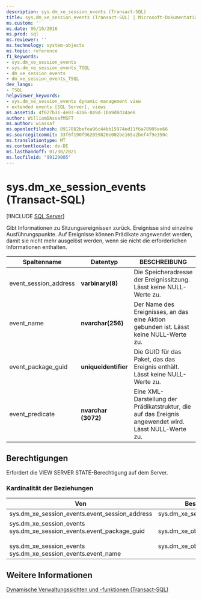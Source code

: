 ```yaml
---
description: sys.dm_xe_session_events (Transact-SQL)
title: sys.dm_xe_session_events (Transact-SQL) | Microsoft-Dokumentation
ms.custom: ''
ms.date: 06/10/2016
ms.prod: sql
ms.reviewer: ''
ms.technology: system-objects
ms.topic: reference
f1_keywords:
- sys.dm_xe_session_events
- sys.dm_xe_session_events_TSQL
- dm_xe_session_events
- dm_xe_session_events_TSQL
dev_langs:
- TSQL
helpviewer_keywords:
- sys.dm_xe_session_events dynamic management view
- extended events [SQL Server], views
ms.assetid: 4f027b31-4e03-43a6-849d-1ba9d8d34ae8
author: WilliamDAssafMSFT
ms.author: wiassaf
ms.openlocfilehash: 8917882befea96c44bb15974ed11f6a78905ee66
ms.sourcegitcommit: 33f0f190f962059826e002be165a2bef4f9e350c
ms.translationtype: MT
ms.contentlocale: de-DE
ms.lasthandoff: 01/30/2021
ms.locfileid: "99129005"
---
```

# <a name="sysdm_xe_session_events-transact-sql"></a>sys.dm_xe_session_events (Transact-SQL)
[!INCLUDE [SQL Server](../../includes/applies-to-version/sqlserver.md)]

  Gibt Informationen zu Sitzungsereignissen zurück. Ereignisse sind einzelne Ausführungspunkte. Auf Ereignisse können Prädikate angewendet werden, damit sie nicht mehr ausgelöst werden, wenn sie nicht die erforderlichen Informationen enthalten.  
   
|Spaltenname|Datentyp|BESCHREIBUNG|  
|-----------------|---------------|-----------------|  
|event_session_address|**varbinary(8)**|Die Speicheradresse der Ereignissitzung. Lässt keine NULL-Werte zu.|  
|event_name|**nvarchar(256)**|Der Name des Ereignisses, an das eine Aktion gebunden ist. Lässt keine NULL-Werte zu.|  
|event_package_guid|**uniqueidentifier**|Die GUID für das Paket, das das Ereignis enthält. Lässt keine NULL-Werte zu.|  
|event_predicate|**nvarchar (3072)**|Eine XML-Darstellung der Prädikatstruktur, die auf das Ereignis angewendet wird. Lässt NULL-Werte zu.|  
  
## <a name="permissions"></a>Berechtigungen  
 Erfordert die VIEW SERVER STATE-Berechtigung auf dem Server.  
  
### <a name="relationship-cardinalities"></a>Kardinalität der Beziehungen  
  
|Von|Beschreibung|Beziehung|  
|----------|--------|------------------|  
|sys.dm_xe_session_events.event_session_address|sys.dm_xe_sessions.address|n:1|  
|sys.dm_xe_session_events sys.dm_xe_session_events.event_package_guid<br /><br /> sys.dm_xe_session_events sys.dm_xe_session_events.event_name|sys.dm_xe_objects.name,<br /><br /> sys.dm_xe_objects.package_guid|n:1|  
  
## <a name="see-also"></a>Weitere Informationen  
 [Dynamische Verwaltungssichten und -funktionen &#40;Transact-SQL&#41;](~/relational-databases/system-dynamic-management-views/system-dynamic-management-views.md)  
  
  

